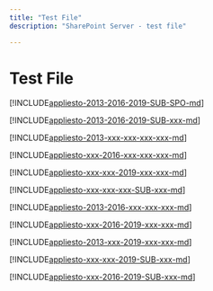 ```yaml
---
title: "Test File"
description: "SharePoint Server - test file" 

---
```


# Test File

[!INCLUDE[appliesto-2013-2016-2019-SUB-SPO-md](includes/appliesto-2013-2016-2019-SUB-SPO-md.md)]

[!INCLUDE[appliesto-2013-2016-2019-SUB-xxx-md](includes/appliesto-2013-2016-2019-SUB-xxx-md.md)]

[!INCLUDE[appliesto-2013-xxx-xxx-xxx-xxx-md](includes/appliesto-2013-xxx-xxx-xxx-xxx-md.md)]

[!INCLUDE[appliesto-xxx-2016-xxx-xxx-xxx-md](includes/appliesto-xxx-2016-xxx-xxx-xxx-md.md)]

[!INCLUDE[appliesto-xxx-xxx-2019-xxx-xxx-md](includes/appliesto-xxx-xxx-2019-xxx-xxx-md.md)]

[!INCLUDE[appliesto-xxx-xxx-xxx-SUB-xxx-md](includes/appliesto-xxx-xxx-xxx-SUB-xxx-md.md)]

[!INCLUDE[appliesto-2013-2016-xxx-xxx-xxx-md](includes/appliesto-2013-2016-xxx-xxx-xxx-md.md)]

[!INCLUDE[appliesto-xxx-2016-2019-xxx-xxx-md](includes/appliesto-xxx-2016-2019-xxx-xxx-md.md)]

[!INCLUDE[appliesto-2013-xxx-2019-xxx-xxx-md](includes/appliesto-2013-xxx-2019-xxx-xxx-md.md)]

[!INCLUDE[appliesto-xxx-xxx-2019-SUB-xxx-md](includes/appliesto-xxx-xxx-2019-SUB-xxx-md.md)]

[!INCLUDE[appliesto-xxx-2016-2019-SUB-xxx-md](includes/appliesto-xxx-2016-2019-SUB-xxx-md.md)]




